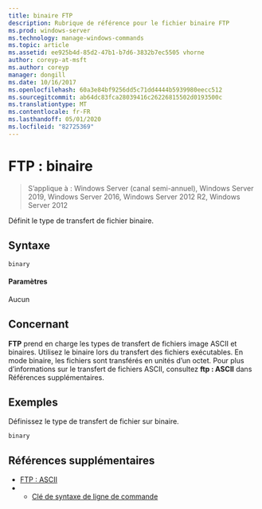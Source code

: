 ```yaml
---
title: binaire FTP
description: Rubrique de référence pour le fichier binaire FTP
ms.prod: windows-server
ms.technology: manage-windows-commands
ms.topic: article
ms.assetid: ee925b4d-85d2-47b1-b7d6-3832b7ec5505 vhorne
author: coreyp-at-msft
ms.author: coreyp
manager: dongill
ms.date: 10/16/2017
ms.openlocfilehash: 60a3e84bf9256dd5c71dd4444b5939980eecc512
ms.sourcegitcommit: ab64dc83fca28039416c26226815502d0193500c
ms.translationtype: MT
ms.contentlocale: fr-FR
ms.lasthandoff: 05/01/2020
ms.locfileid: "82725369"
---
```

# <a name="ftp-binary"></a>FTP : binaire

> S’applique à : Windows Server (canal semi-annuel), Windows Server 2019, Windows Server 2016, Windows Server 2012 R2, Windows Server 2012

Définit le type de transfert de fichier binaire.   
## <a name="syntax"></a>Syntaxe  
```  
binary  
```  
#### <a name="parameters"></a>Paramètres  
Aucun  
## <a name="remarks-optional-section"></a>Concernant<optional section>  
**FTP** prend en charge les types de transfert de fichiers image ASCII et binaires. Utilisez le binaire lors du transfert des fichiers exécutables. En mode binaire, les fichiers sont transférés en unités d’un octet. Pour plus d’informations sur le transfert de fichiers ASCII, consultez **ftp : ASCII** dans Références supplémentaires.  
## <a name="examples"></a>Exemples  
Définissez le type de transfert de fichier sur binaire.  
```  
binary  
```  
## <a name="additional-references"></a>Références supplémentaires  
-   [FTP : ASCII](ftp-ascii.md)  
-   - [Clé de syntaxe de ligne de commande](command-line-syntax-key.md)  
